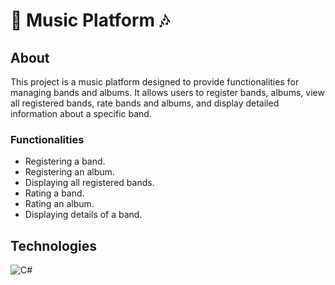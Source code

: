# 🎵 Music Platform 🎶

## About
This project is a music platform designed to provide functionalities for managing bands and albums. It allows users to register bands, albums, view all registered bands, rate bands and albums, and display detailed information about a specific band.

### Functionalities
- Registering a band.
- Registering an album.
- Displaying all registered bands.
- Rating a band.
- Rating an album.
- Displaying details of a band.

## Technologies
![C#](https://img.shields.io/badge/C%23-239120?style=for-the-badge&logo=c-sharp&logoColor=white)

